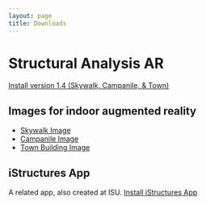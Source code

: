 ```yaml
---
layout: page
title: Downloads
---
```

# Structural Analysis AR
<a href="itms-services://?action=download-manifest&url=https://github.com/rafael-radkowski/structural_analysis_AR/releases/download/beta_1_3_1/manifest.plist" class="link-btn">Install version 1.4 (Skywalk, Campanile, & Town)</a>

## Images for indoor augmented reality
- [Skywalk Image](./skywalk_south_far_cropped.jpg)
- [Campanile Image](./campanile_static.jpg)
- [Town Building Image](./town_vuforia_cropped_cntrst.jpg)

## iStructures App
A related app, also created at ISU.
<a href="itms-services://?action=download-manifest&url=https://github.com/rafael-radkowski/structural_analysis_AR/releases/download/beta_1_0/manifest_istructures.plist" class="link-btn">Install iStructures App</a>
